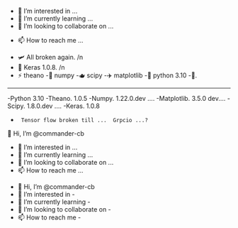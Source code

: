 

- 👀 I’m interested in ...
- 🌱 I’m currently learning ...
- 💞️ I’m looking to collaborate on ...
+ 📫 How to reach me ...


- 🛩️ All broken again.  /n
- 🌹 Keras 1.0.8.     /n
- ⚡ theano
-🧩 numpy
-🫖 scipy
-✈️ matplotlib
-🛫 python 3.10
-💺. 
____________
-Python 3.10
-Theano. 1.0.5
-Numpy.  1.22.0.dev ....
-Matplotlib. 3.5.0 dev....
-Scipy.  1.8.0.dev ....
-Keras.   1.0.8
-      Tensor flow broken till ...  Grpcio ...?





 👋 Hi, I’m @commander-cb
- 👀 I’m interested in ...
- 🌱 I’m currently learning ...
- 💞️ I’m looking to collaborate on ...
- 📫 How to reach me ...

<!---
commander-cb/commander-cb is a ✨ special ✨ repository because its `README.md` (this file) appears on your GitHub profile.
You can click the Preview link to take a look at your changes.
--->
- 👋 Hi, I’m @commander-cb
- 👀 I’m interested in - 
- 🌱 I’m currently learning - 
- 💞️ I’m looking to collaborate on - 
- 📫 How to reach me - 

